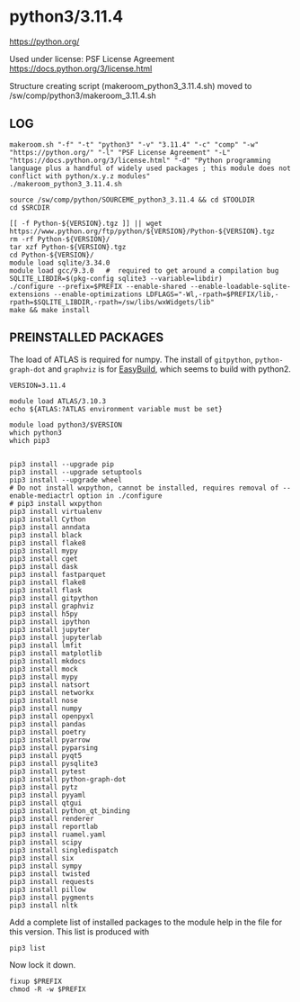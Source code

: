 python3/3.11.4
==============

<https://python.org/>

Used under license:
PSF License Agreement
<https://docs.python.org/3/license.html>

Structure creating script (makeroom_python3_3.11.4.sh) moved to /sw/comp/python3/makeroom_3.11.4.sh

LOG
---

    makeroom.sh "-f" "-t" "python3" "-v" "3.11.4" "-c" "comp" "-w" "https://python.org/" "-l" "PSF License Agreement" "-L" "https://docs.python.org/3/license.html" "-d" "Python programming language plus a handful of widely used packages ; this module does not conflict with python/x.y.z modules"
    ./makeroom_python3_3.11.4.sh

    source /sw/comp/python/SOURCEME_python3_3.11.4 && cd $TOOLDIR
    cd $SRCDIR

    [[ -f Python-${VERSION}.tgz ]] || wget https://www.python.org/ftp/python/${VERSION}/Python-${VERSION}.tgz
    rm -rf Python-${VERSION}/
    tar xzf Python-${VERSION}.tgz 
    cd Python-${VERSION}/
    module load sqlite/3.34.0
    module load gcc/9.3.0   #  required to get around a compilation bug
    SQLITE_LIBDIR=$(pkg-config sqlite3 --variable=libdir)
    ./configure --prefix=$PREFIX --enable-shared --enable-loadable-sqlite-extensions --enable-optimizations LDFLAGS="-Wl,-rpath=$PREFIX/lib,-rpath=$SQLITE_LIBDIR,-rpath=/sw/libs/wxWidgets/lib"
    make && make install


PREINSTALLED PACKAGES
---------------------

The load of ATLAS is required for numpy.  The install of `gitpython`,
`python-graph-dot` and `graphviz` is for
[EasyBuild](https://easybuild.readthedocs.io/en/latest/Installation.html#optional-python-packages),
which seems to build with python2.

    VERSION=3.11.4

    module load ATLAS/3.10.3
    echo ${ATLAS:?ATLAS environment variable must be set}

    module load python3/$VERSION
    which python3
    which pip3


    pip3 install --upgrade pip
    pip3 install --upgrade setuptools
    pip3 install --upgrade wheel
    # Do not install wxpython, cannot be installed, requires removal of --enable-mediactrl option in ./configure
    # pip3 install wxpython
    pip3 install virtualenv
    pip3 install Cython
    pip3 install anndata
    pip3 install black
    pip3 install flake8
    pip3 install mypy
    pip3 install cget
    pip3 install dask
    pip3 install fastparquet
    pip3 install flake8
    pip3 install flask
    pip3 install gitpython
    pip3 install graphviz
    pip3 install h5py
    pip3 install ipython
    pip3 install jupyter
    pip3 install jupyterlab
    pip3 install lmfit
    pip3 install matplotlib
    pip3 install mkdocs
    pip3 install mock
    pip3 install mypy
    pip3 install natsort
    pip3 install networkx
    pip3 install nose
    pip3 install numpy
    pip3 install openpyxl
    pip3 install pandas
    pip3 install poetry
    pip3 install pyarrow
    pip3 install pyparsing
    pip3 install pyqt5
    pip3 install pysqlite3
    pip3 install pytest
    pip3 install python-graph-dot
    pip3 install pytz
    pip3 install pyyaml
    pip3 install qtgui
    pip3 install python_qt_binding
    pip3 install renderer
    pip3 install reportlab
    pip3 install ruamel.yaml
    pip3 install scipy
    pip3 install singledispatch
    pip3 install six
    pip3 install sympy
    pip3 install twisted
    pip3 install requests
    pip3 install pillow
    pip3 install pygments
    pip3 install nltk



Add a complete list of installed packages to the module help in the file for this version.  This list is produced with

    pip3 list


Now lock it down.

    fixup $PREFIX
    chmod -R -w $PREFIX



